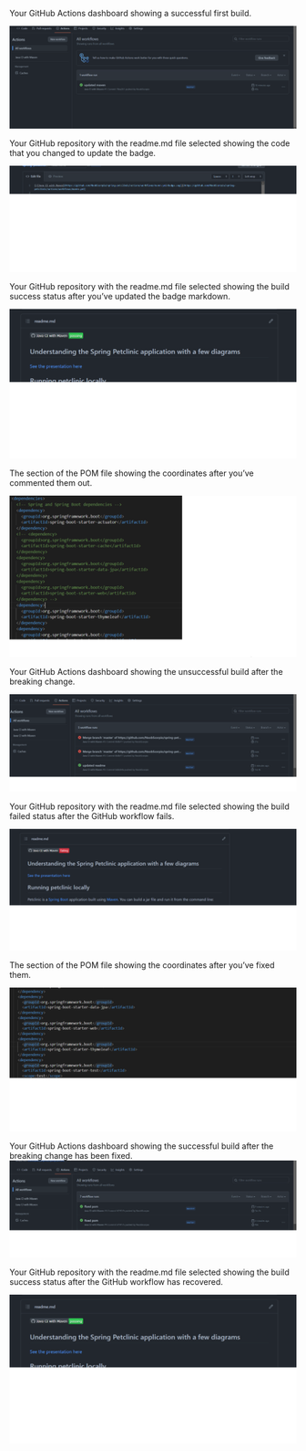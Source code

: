 Your GitHub Actions dashboard showing a successful first build.

![Screen Capture #1](images/img1.png)

Your GitHub repository with the readme.md file selected showing the code that you
changed to update the badge.

![Screen Capture #1](images/img2.png)

Your GitHub repository with the readme.md file selected showing the build success
status after you’ve updated the badge markdown.

![Screen Capture #1](images/img3.png)

The section of the POM file showing the coordinates after you’ve commented them
out.

![Screen Capture #1](images/img4.png)

Your GitHub Actions dashboard showing the unsuccessful build after the breaking
change.

![Screen Capture #1](images/img5.png)

Your GitHub repository with the readme.md file selected showing the build failed
status after the GitHub workflow fails.

![Screen Capture #1](images/img6.png)

The section of the POM file showing the coordinates after you’ve fixed them.

![Screen Capture #1](images/img7.png)

Your GitHub Actions dashboard showing the successful build after the breaking
change has been fixed.
![Screen Capture #1](images/img8.png)

Your GitHub repository with the readme.md file selected showing the build success
status after the GitHub workflow has recovered.

![Screen Capture #1](images/img9.png)
